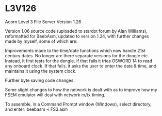 # L3V126
Acorn Level 3 File Server Version 1.26 

Version 1.06 source code (uploaded to stardot forum by Alan Williams), reformatted for BeebAsm, updated to version 1.24,
with further changes made by myself, some of which are:

Improvements made to the time/date functions which now handle 21st century dates.
No longer are there separate versions for the dongle etc.
Instead, it first tests for the dongle.  If that fails it tries OSWORD 14 to read any onboard clock.
If that fails, it asks the user to enter the data & time, and maintains it using the system clock.

Further byte saving code changes.

Some slight changes to how the network is dealt with as to improve how my FSEM emulator will deal with network rx/tx timing.

To assemble, in a Command Prompt window (Windows), select directory, and enter: beebasm -i FS3.asm

